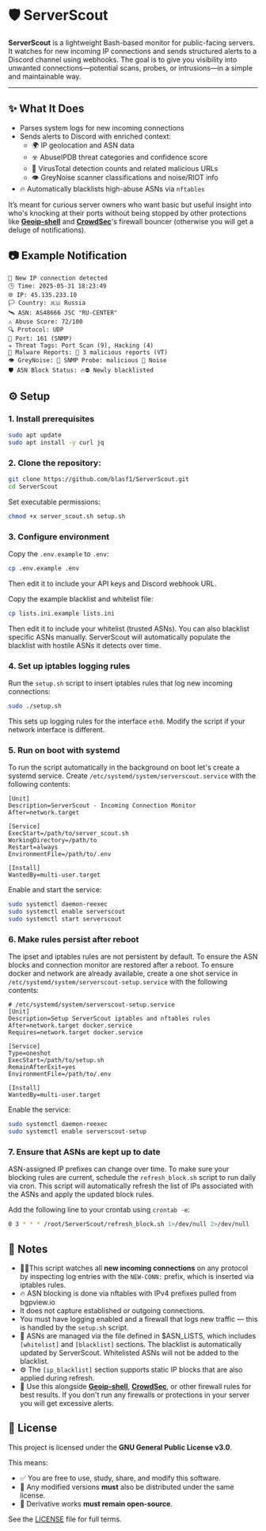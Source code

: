 # 🛡️ ServerScout

**ServerScout** is a lightweight Bash-based monitor for public-facing servers. It watches for new incoming IP connections and sends structured alerts to a Discord channel using webhooks. The goal is to give you visibility into unwanted connections—potential scans, probes, or intrusions—in a simple and maintainable way.

---

## ✨ What It Does

- Parses system logs for new incoming connections
- Sends alerts to Discord with enriched context:
  - 🌍 IP geolocation and ASN data
  - ☣️ AbuseIPDB threat categories and confidence score
  - 🧬 VirusTotal detection counts and related malicious URLs
  - 👁️ GreyNoise scanner classifications and noise/RIOT info
- 🔥 Automatically blacklists high-abuse ASNs via `nftables`

It’s meant for curious server owners who want basic but useful insight into who's knocking at their ports without being stopped by other protections like [**Geoip-shell**](https://github.com/friendly-bits/geoip-shell.git) and [**CrowdSec**](https://github.com/crowdsecurity/crowdsec)'s firewall bouncer (otherwise you will get a deluge of notifications).

## 📷 Example Notification

```text
📡 New IP connection detected
🕒 Time: 2025-05-31 18:23:49
🌐 IP: 45.135.233.10
🏳️ Country: 🇷🇺 Russia
🛰️ ASN: AS48666 JSC "RU-CENTER"
⚠️ Abuse Score: 72/100
🔍 Protocol: UDP
🎯 Port: 161 (SNMP)
☣️ Threat Tags: Port Scan (9), Hacking (4)
🧬 Malware Reports: 🚨 3 malicious reports (VT)
👁️ GreyNoise: 🚨 SNMP Probe: malicious 📡 Noise
🛡️ ASN Block Status: 🔥⛔ Newly blacklisted
```

## ⚙️ Setup

### 1. Install prerequisites

```bash
sudo apt update
sudo apt install -y curl jq
```

### 2. Clone the repository:

```bash
git clone https://github.com/blasf1/ServerScout.git
cd ServerScout
```

Set executable permissions:

```bash
chmod +x server_scout.sh setup.sh
```

### 3. Configure environment

Copy the `.env.example` to `.env`:

```bash
cp .env.example .env
```

Then edit it to include your API keys and Discord webhook URL.

Copy the example blacklist and whitelist file:

```bash
cp lists.ini.example lists.ini
```

Then edit it to include your whitelist (trusted ASNs). You can also blacklist specific ASNs manually. ServerScout will automatically populate the blacklist with hostile ASNs it detects over time.

### 4. Set up iptables logging rules

Run the `setup.sh` script to insert iptables rules that log new incoming connections:

```bash
sudo ./setup.sh
```

This sets up logging rules for the interface `eth0`. Modify the script if your network interface is different.

### 5. Run on boot with systemd

To run the script automatically in the background on boot let's create a systemd service. Create `/etc/systemd/system/serverscout.service` with the following contents:

```
[Unit]
Description=ServerScout - Incoming Connection Monitor
After=network.target

[Service]
ExecStart=/path/to/server_scout.sh
WorkingDirectory=/path/to
Restart=always
EnvironmentFile=/path/to/.env

[Install]
WantedBy=multi-user.target
```

Enable and start the service:

```bash
sudo systemctl daemon-reexec
sudo systemctl enable serverscout
sudo systemctl start serverscout
```

### 6. Make rules persist after reboot

The ipset and iptables rules are not persistent by default. To ensure the ASN blocks and connection monitor are restored after a reboot. To ensure docker and network are already available, create a one shot service in `/etc/systemd/system/serverscout-setup.service` with the following contents:

```
# /etc/systemd/system/serverscout-setup.service
[Unit]
Description=Setup ServerScout iptables and nftables rules
After=network.target docker.service
Requires=network.target docker.service

[Service]
Type=oneshot
ExecStart=/path/to/setup.sh
RemainAfterExit=yes
EnvironmentFile=/path/to/.env

[Install]
WantedBy=multi-user.target
```

Enable the service:

```bash
sudo systemctl daemon-reexec
sudo systemctl enable serverscout-setup
```

### 7. Ensure that ASNs are kept up to date

ASN-assigned IP prefixes can change over time. To make sure your blocking rules are current, schedule the `refresh_block.sh` script to run daily via cron. This script will automatically refresh the list of IPs associated with the ASNs and apply the updated block rules.

Add the following line to your crontab using `crontab -e`:

```bash
0 3 * * * /root/ServerScout/refresh_block.sh 1>/dev/null 2>/dev/null
```

## 📝 Notes

- 🕵️‍♂️This script watches all **new incoming connections** on any protocol by inspecting log entries with the `NEW-CONN:` prefix, which is inserted via iptables rules.
- 🔥 ASN blocking is done via nftables with IPv4 prefixes pulled from bgpview.io
- It does not capture established or outgoing connections.
- You must have logging enabled and a firewall that logs new traffic — this is handled by the `setup.sh` script.
- 📁 ASNs are managed via the file defined in $ASN_LISTS, which includes `[whitelist]` and `[blacklist]` sections. The blacklist is automatically updated by ServerScout. Whitelisted ASNs will not be added to the blacklist.
- ⚙️ The `[ip_blacklist]` section supports static IP blocks that are also applied during refresh.
- 🧱 Use this alongside [**Geoip-shell**](https://github.com/friendly-bits/geoip-shell.git), [**CrowdSec**](https://github.com/crowdsecurity/crowdsec), or other firewall rules for best results. If you don't run any firewalls or protections in your server you will get excessive alerts.

## 📄 License

This project is licensed under the **GNU General Public License v3.0**.

This means:

- ✅ You are free to use, study, share, and modify this software.
- 🔁 Any modified versions **must** also be distributed under the same license.
- 📢 Derivative works **must remain open-source**.

See the [LICENSE](./LICENSE) file for full terms.
